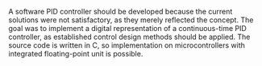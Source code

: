  A software PID controller should be developed because the current solutions were not satisfactory, as they merely reflected the concept. The goal was to implement a digital representation of a continuous-time PID controller, as established control design methods should be applied.
The source code is written in C, so implementation on microcontrollers with integrated floating-point unit is possible.
